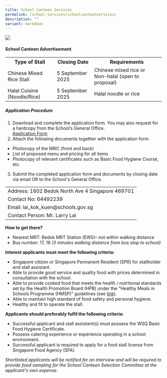 ```yaml
---
title: School Canteen Services
permalink: /school-services/schoolcanteenservices/
description: ""
variant: markdown
---
```

![](/images/Banners/banner_schoolservices__4_.jpg)
#### School Canteen Advertisement 
  
<table><tbody><tr><th>Type of Stall</th><th>Closing Date</th><th>Requirements</th></tr>
<tr><td>Chinese Mixed Rice Stall</td><td>5 September 2025</td><td>Chinese mixed rice or Non-halal (open to proposal)</td></tr>  
<tr><td>Halal Cuisine (Noodle/Rice)</td><td>5 September 2025</td><td>Halal noodle or rice</td></tr>  
</tbody></table>

##### Application Procedure<br>
1. Download and complete the application form. You may also request for a hardcopy from the School’s General Office.<br>
[Application Form](/files/Attachments/FormBF7___Application_for_Canteen_Stall__SACPS_.pdf)<br>
2. Attach the following documents together with the application form:
- Photocopy of the NRIC (front and back) <br>
- List of proposed menu and pricing for all items <br>
- Photocopy of relevant certificates such as Basic Food Hygiene Course, etc. <br>
3. Submit the completed application form and documents by closing date via email OR to the School's General Office.

<table><tbody>
<tr><td>Address: 1602 Bedok North Ave 4 Singapore 469701</td></tr> 
	<tr><td>Contact No: 64492239 </td></tr>  
	<tr><td>Email: lai_kok_kuen@schools.gov.sg</td></tr>  
	<tr><td>Contact Person: Mr. Larry Lai</td></tr>  
</tbody></table>


**How to get there?**
* Nearest MRT: Bedok MRT Station (EW5)– not within walking distance
* Bus number: 17, 18 *(3 minutes walking distance from bus stop to school)* 

**Interest applicants must meet the following criteria:**
* Singapore citizen or Singapore Permanent Resident (SPR) for stallholder and stall assistant.
* Able to provide good service and quality food with prices determined in consultation with the school.
* Able to provide cooked food that meets the health / nutritional standards set by the Health Promotion Board (HPB) under the "Healthy Meals in Schools Programme (HMSP)" guidelines (see [link](https://www.hpb.gov.sg/schools/school-programmes/healthy-meals-in-schools-programme)).
* Able to maintain high standard of food safety and personal hygiene.
* Healthy and fit to operate the stall.


**Applicants should preferably fulfil the following criteria:**
* Successful applicant and stall assistant(s) must possess the WSQ Basic Food Hygiene Certificate.
* Possess catering experience or experience operating in a school environment.
* Successful applicant is required to apply for a food stall license from Singapore Food Agency (SFA). 

*Shortlisted applicants will be notified for an interview and will be required to provide food sampling for the School Canteen Selection Committee at the applicant's own expense.*